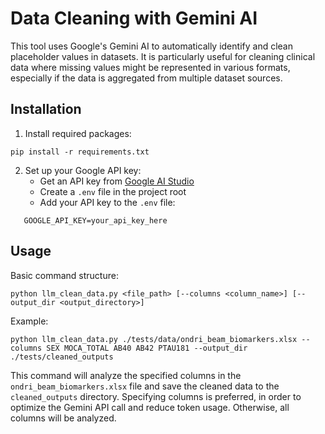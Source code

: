 # Data Cleaning with Gemini AI

This tool uses Google's Gemini AI to automatically identify and clean placeholder values in datasets. It is particularly useful for cleaning clinical data where missing values might be represented in various formats, especially if the data is aggregated from multiple dataset sources.

## Installation

1. Install required packages:
```
pip install -r requirements.txt
```

2. Set up your Google API key:
   - Get an API key from [Google AI Studio](https://makersuite.google.com/app/apikey)
   - Create a `.env` file in the project root
   - Add your API key to the `.env` file:
```
   GOOGLE_API_KEY=your_api_key_here
```

## Usage

Basic command structure:
```
python llm_clean_data.py <file_path> [--columns <column_name>] [--output_dir <output_directory>]
```

Example:
```
python llm_clean_data.py ./tests/data/ondri_beam_biomarkers.xlsx --columns SEX MOCA_TOTAL AB40 AB42 PTAU181 --output_dir ./tests/cleaned_outputs
```

This command will analyze the specified columns in the `ondri_beam_biomarkers.xlsx` file and save the cleaned data to the `cleaned_outputs` directory.
Specifying columns is preferred, in order to optimize the Gemini API call and reduce token usage. Otherwise, all columns will be analyzed.

